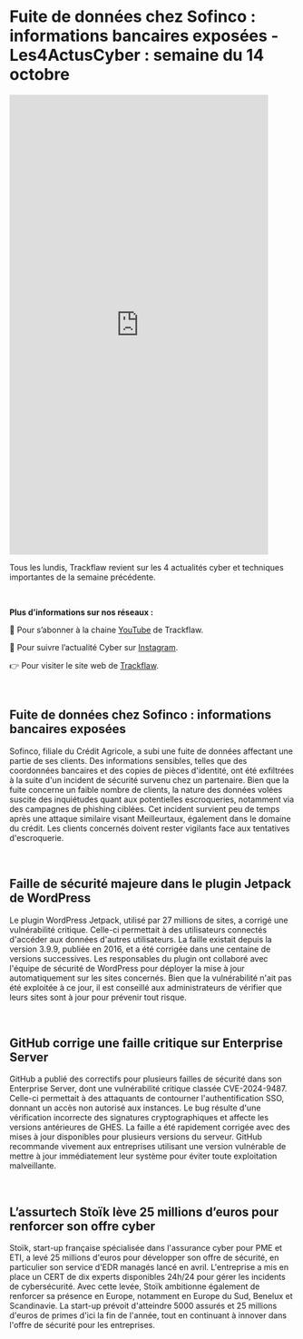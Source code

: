 # Fuite de données chez Sofinco : informations bancaires exposées - Les4ActusCyber : semaine du 14 octobre

    
<div class="flex-container">
   <div class="flex-items">
   <iframe width="456" height="811" src="https://www.youtube.com/embed/TzKdNjDKvBY" 
   title="Fuite de données chez Sofinco : informations bancaires exposées - #Les4ActusCyber : semaine du 14 octobre" frameborder="0" allow="accelerometer; autoplay; clipboard-write; 
   encrypted-media; gyroscope; picture-in-picture; web-share" allowfullscreen></iframe>
   </div>

   <div class="flex-items">
      <p>Tous les lundis, Trackflaw revient sur les 4 actualités cyber et techniques importantes de la semaine précédente.</p>
      <br>
      <p><strong>Plus d’informations sur nos réseaux :</strong></p>
      <p>🔴 Pour s’abonner à la chaine <a href="https://www.youtube.com/@trackflaw" target="_blank" rel="noopener noreffer ">YouTube</a> de Trackflaw.</p>
      <p>📸 Pour suivre l’actualité Cyber sur <a href="https://www.instagram.com/trackflaw/" target="_blank" rel="noopener noreffer ">Instagram</a>.</p>
      <p>👉 Pour visiter le site web de <a href="https://trackflaw.com" target="_blank" rel="noopener noreffer ">Trackflaw</a>.</p>
   </div>
</div>

    
<br>

## Fuite de données chez Sofinco : informations bancaires exposées


Sofinco, filiale du Crédit Agricole, a subi une fuite de données affectant une partie de ses clients. Des informations sensibles, telles que des coordonnées bancaires et des copies de pièces d'identité, ont été exfiltrées à la suite d'un incident de sécurité survenu chez un partenaire. Bien que la fuite concerne un faible nombre de clients, la nature des données volées suscite des inquiétudes quant aux potentielles escroqueries, notamment via des campagnes de phishing ciblées.
Cet incident survient peu de temps après une attaque similaire visant Meilleurtaux, également dans le domaine du crédit. Les clients concernés doivent rester vigilants face aux tentatives d'escroquerie.


<br>

## Faille de sécurité majeure dans le plugin Jetpack de WordPress


Le plugin WordPress Jetpack, utilisé par 27 millions de sites, a corrigé une vulnérabilité critique. Celle-ci permettait à des utilisateurs connectés d'accéder aux données d'autres utilisateurs. La faille existait depuis la version 3.9.9, publiée en 2016, et a été corrigée dans une centaine de versions successives. Les responsables du plugin ont collaboré avec l'équipe de sécurité de WordPress pour déployer la mise à jour automatiquement sur les sites concernés.
Bien que la vulnérabilité n'ait pas été exploitée à ce jour, il est conseillé aux administrateurs de vérifier que leurs sites sont à jour pour prévenir tout risque.


<br>

## GitHub corrige une faille critique sur Enterprise Server


GitHub a publié des correctifs pour plusieurs failles de sécurité dans son Enterprise Server, dont une vulnérabilité critique classée CVE-2024-9487. Celle-ci permettait à des attaquants de contourner l'authentification SSO, donnant un accès non autorisé aux instances. Le bug résulte d'une vérification incorrecte des signatures cryptographiques et affecte les versions antérieures de GHES. La faille a été rapidement corrigée avec des mises à jour disponibles pour plusieurs versions du serveur.
GitHub recommande vivement aux entreprises utilisant une version vulnérable de mettre à jour immédiatement leur système pour éviter toute exploitation malveillante.


<br>

## L’assurtech Stoïk lève 25 millions d’euros pour renforcer son offre cyber


Stoïk, start-up française spécialisée dans l'assurance cyber pour PME et ETI, a levé 25 millions d'euros pour développer son offre de sécurité, en particulier son service d'EDR managés lancé en avril. L'entreprise a mis en place un CERT de dix experts disponibles 24h/24 pour gérer les incidents de cybersécurité. Avec cette levée, Stoïk ambitionne également de renforcer sa présence en Europe, notamment en Europe du Sud, Benelux et Scandinavie.
La start-up prévoit d'atteindre 5000 assurés et 25 millions d'euros de primes d'ici la fin de l'année, tout en continuant à innover dans l'offre de sécurité pour les entreprises.


